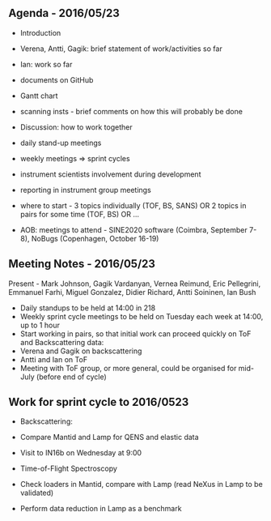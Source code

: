 ## Agenda - 2016/05/23

* Introduction 
* Verena, Antti, Gagik: brief statement of work/activities so far

* Ian: work so far
 * documents on GitHub
 * Gantt chart
 * scanning insts - brief comments on how this will probably be done

* Discussion: how to work together
 * daily stand-up meetings 
 * weekly meetings => sprint cycles 
 * instrument scientists involvement during development
 * reporting in instrument group meetings
 * where to start - 3 topics individually (TOF, BS, SANS) OR 2 topics in pairs for some time (TOF, BS) OR ...

* AOB: meetings to attend - SINE2020 software (Coimbra, September 7-8), NoBugs (Copenhagen, October 16-19)

## Meeting Notes - 2016/05/23

Present - Mark Johnson, Gagik Vardanyan, Vernea Reimund, Eric Pellegrini, Emmanuel Farhi, Miguel Gonzalez, Didier Richard, Antti Soininen, Ian Bush

* Daily standups to be held at 14:00 in 218
* Weekly sprint cycle meetings to be held on Tuesday each week at 14:00, up to 1 hour
* Start working in pairs, so that initial work can proceed quickly on ToF and Backscattering data:
 * Verena and Gagik on backscattering
 * Antti and Ian on ToF
* Meeting with ToF group, or more general, could be organised for mid-July (before end of cycle)


## Work for sprint cycle to 2016/0523

* Backscattering:
 * Compare Mantid and Lamp for QENS and elastic data
 * Visit to IN16b on Wednesday at 9:00

* Time-of-Flight Spectroscopy
 * Check loaders in Mantid, compare with Lamp (read NeXus in Lamp to be validated)
 * Perform data reduction in Lamp as a benchmark




